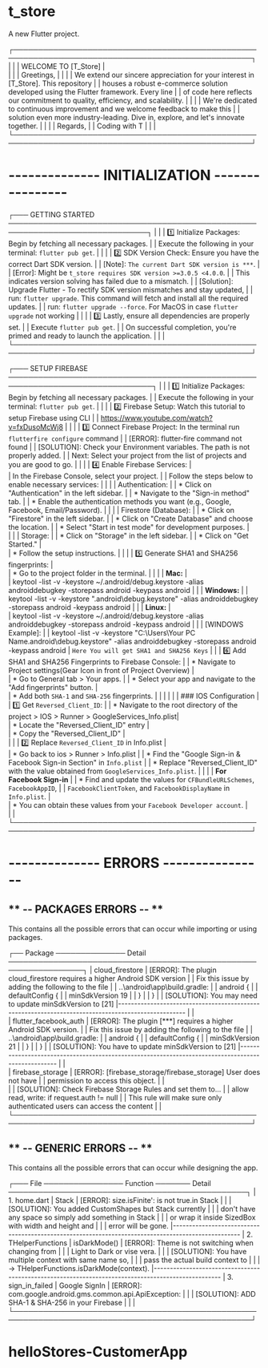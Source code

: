 # t_store

A new Flutter project.

┌──────────────────────────────────────────────────────────────────────────────────────────────────┐
|                                                                                                  |
|                                   WELCOME TO [T_Store]                                           |  
|                                                                                                  |
|    Greetings,                                                                                    |
|                                                                                                  |
|    We extend our sincere appreciation for your interest in [T_Store]. This repository            |
|    houses a robust e-commerce solution developed using the Flutter framework. Every line         |
|    of code here reflects our commitment to quality, efficiency, and scalability.                 |
|                                                                                                  |
|    We're dedicated to continuous improvement and we welcome feedback to make this                |
|    solution even more industry-leading. Dive in, explore, and let's innovate together.           |
|                                                                                                  |
|    Regards,                                                                                      |
|    Coding with T                                                                                 |
|                                                                                                  |
└──────────────────────────────────────────────────────────────────────────────────────────────────┘






# --------------  INITIALIZATION  ---------------- #

┌─── GETTING STARTED ──────────────────────────────────────────────────────────────────────────────┐
|                                                                                                  |
|    1️⃣ Initialize Packages: Begin by fetching all necessary packages.                             |
|       Execute the following in your terminal: `flutter pub get`.                                 |
|                                                                                                  |
|    2️⃣ SDK Version Check: Ensure you have the correct Dart SDK version.                           |
|       [Note]: `The current Dart SDK version is ***`.                                             |
|       [Error]: Might be `t_store requires SDK version >=3.0.5 <4.0.0`.                           |
|       This indicates version solving has failed due to a mismatch.                               |
|       [Solution]: Upgrade Flutter - To rectify SDK version mismatches and stay updated,          |
|       run: `flutter upgrade`. This command will fetch and install all the required updates.      |
|       run: `flutter upgrade --force`. For MacOS in case `flutter upgrade` not working            |
|                                                                                                  |
|    3️⃣ Lastly, ensure all dependencies are properly set.                                          |
|       Execute `flutter pub get`.                                                                 |
|       On successful completion, you're primed and ready to launch the application.               |
|                                                                                                  |
└──────────────────────────────────────────────────────────────────────────────────────────────────┘


┌─── SETUP FIREBASE ───────────────────────────────────────────────────────────────────────────────┐
|                                                                                                  |
|    1️⃣ Initialize Packages: Begin by fetching all necessary packages.                             |
|        Execute the following in your terminal: `flutter pub get`.                                |
|                                                                                                  |
|    2️⃣ Firebase Setup: Watch this tutorial to setup Firebase using CLI                            |
|        https://www.youtube.com/watch?v=fxDusoMcWj8                                               |
|                                                                                                  |
|    3️⃣ Connect Firebase Project: In the terminal run `flutterfire configure` command              |
|        [ERROR]: flutter-fire command not found                                                   |
|        [SOLUTION]: Check your Environment variables. The path is not properly added.             |
|        Next: Select your project from the list of projects and you are good to go.               |
|                                                                                                  |
|    4️⃣ Enable Firebase Services:                                                                  |  
|        In the Firebase Console, select your project.                                             |
|        Follow the steps below to enable necessary services:                                      |
|                                                                                                  |
|        Authentication:                                                                           |
|           * Click on "Authentication" in the left sidebar.                                       |
|           * Navigate to the "Sign-in method" tab.                                                |
|           * Enable the authentication methods you want (e.g., Google, Facebook, Email/Password). |
|                                                                                                  |
|        Firestore (Database):                                                                     |
|           * Click on "Firestore" in the left sidebar.                                            |
|           * Click on "Create Database" and choose the location.                                  |
|           * Select "Start in test mode" for development purposes.                                |             
|                                                                                                  |
|        Storage:                                                                                  |
|           * Click on "Storage" in the left sidebar.                                              |
|           * Click on "Get Started."                                                              |             
|           * Follow the setup instructions.                                                       |
|                                                                                                  |
|    5️⃣ Generate SHA1 and SHA256 fingerprints:                                                     |    
|        * Go to the project folder in the terminal.                                               |
|                                                                                                  |
|           **Mac:**                                                                               |     
|           keytool -list -v -keystore ~/.android/debug.keystore -alias androiddebugkey -storepass android -keypass android
|                                                                                                  |
|           **Windows:**                                                                           |
|           keytool -list -v -keystore "\.android\debug.keystore" -alias androiddebugkey -storepass android -keypass android
|                                                                                                  |
|           **Linux:**                                                                             |     
|           keytool -list -v -keystore ~/.android/debug.keystore -alias androiddebugkey -storepass android -keypass android
|                                                                                                  |
|           [WINDOWS Example]:                                                                     |
|           keytool -list -v -keystore "C:\Users\Your PC Name\.android\debug.keystore" -alias androiddebugkey -storepass android -keypass android
|           `Here You will get SHA1 and SHA256 Keys`
|                                                                                                  |
|    6️⃣ Add SHA1 and SHA256 Fingerprints to Firebase Console:                                     |
|        * Navigate to Project settings(Gear Icon in front of Project Overview)                    |             
|        * Go to General tab > Your apps.                                                          | 
|        * Select your app and navigate to the "Add fingerprints" button.                          |             
|        * Add both `SHA-1` and `SHA-256` fingerprints.                                            | 
|                                                                                                  |
|                                                                                                  |
|    ### IOS Configuration                                                                         |     
|    1️⃣ Get `Reversed_Client_ID`:                                                                  |
|        * Navigate to the root directory of the project > IOS > Runner > GoogleServices_Info.plist|         
|        * Locate the "Reversed_Client_ID" entry                                                   |     
|        * Copy the "Reversed_Client_ID"                                                           |     
|                                                                                                  |
|    2️⃣ Replace `Reversed_Client_ID` in Info.plist                                                 |    
|        * Go back to ios > Runner > Info.plist                                                    | 
|        * Find the "Google Sign-in & Facebook Sign-in Section" in `Info.plist`                    | 
|        * Replace "Reversed_Client_ID" with the value obtained from `GoogleServices_Info.plist`.  | 
|                                                                                                  |
|    **For Facebook Sign-in**                                                                      | 
|       * Find and update the values for `CFBundleURLSchemes`, `FacebookAppID`,                    | 
|          `FacebookClientToken`, and `FacebookDisplayName` in `Info.plist`.                       |         
|       * You can obtain these values from your `Facebook Developer account`.                      |  
|                                                                                                  |
└──────────────────────────────────────────────────────────────────────────────────────────────────┘



# --------------  ERRORS  ---------------- #


## ** -- PACKAGES ERRORS -- **
This contains all the possible errors that can occur while importing or using packages.

┌── Package ────────────── Detail ─────────────────────────────────────────────────────────────────┐
|   cloud_firestore     |  [ERROR]: The plugin cloud_firestore requires a higher Android SDK version
|                       |  Fix this issue by adding the following to the file
|                       |  ..\android\app\build.gradle:
|                       |  android {
|                       |    defaultConfig {
|                       |       minSdkVersion 19
|                       |    }
|                       |  }
|                       |  [SOLUTION]: You may need to update minSdkVersion to [21]
|---------------------------------------------------------------------------------------------------
|                       |  
| flutter_facebook_auth |  [ERROR]: The plugin [***] requires a higher Android SDK version.
|                       |  Fix this issue by adding the following to the file
|                       |  ..\android\app\build.gradle:
|                       |  android {
|                       |    defaultConfig {
|                       |       minSdkVersion 21
|                       |    }
|                       |  }
|                       |  [SOLUTION]: You have to update minSdkVersion to [21]
|---------------------------------------------------------------------------------------------------
|                       |  
|   firebase_storage    |  [ERROR]: [firebase_storage/firebase_storage] User does not have
|                       |  permission to access this object.
|                       |  
|                       |  [SOLUTION]: Check Firebase Storage Rules and set them to...
|                       |  allow read, write: if request.auth != null
|                       |  This rule will make sure only authenticated users can access the content
|                       |
└──────────────────────────────────────────────────────────────────────────────────────────────────┘





## ** -- GENERIC ERRORS -- **
This contains all the possible errors that can occur while designing the app.

┌─── File ──────────────── Function ─────── Detail ────────────────────────────────────────────────┐
| 1. home.dart          |  Stack        |   [ERROR]: size.isFinite': is not true.in Stack
|                       |               |   [SOLUTION]: You added CustomShapes but Stack currently 
|                       |               |   don't have any space so simply add something in Stack 
|                       |               |   or wrap it inside SizedBox with width and height and 
|                       |               |   error will be gone.
|---------------------------------------------------------------------------------------------------
| 2. THelperFunctions   | isDarkMode()  |   [ERROR]: Theme is not switching when changing from 
|                       |               |   Light to Dark or vise vera.
|                       |               |   [SOLUTION]: You have multiple context with same name so,
|                       |               |   pass the actual build context to 
|                       |               |   -> THelperFunctions.isDarkMode(context).
|---------------------------------------------------------------------------------------------------
| 3. sign_in_failed     | Google SignIn |   [ERROR]: com.google.android.gms.common.api.ApiException:
|                       |               |   [SOLUTION]: ADD SHA-1 & SHA-256 in your Firebase
|                       |               |   
└──────────────────────────────────────────────────────────────────────────────────────────────────┘
# helloStores-CustomerApp
